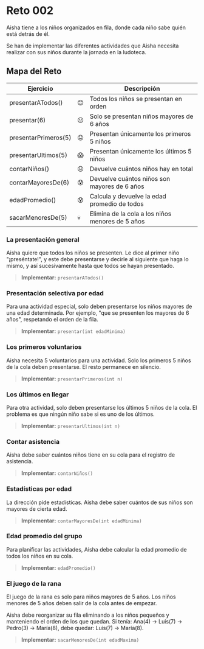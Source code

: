 # Reto 002

Aisha tiene a los niños organizados en fila, donde cada niño sabe quién está detrás de él. 

Se han de implementar las diferentes actividades que Aisha necesita realizar con sus niños durante la jornada en la ludoteca.

## Mapa del Reto

<div align=center>

|Ejercicio || Descripción |
|-|-|-|
|presentarATodos() | 😊 | Todos los niños se presentan en orden |
|presentar(6) | 😐 | Solo se presentan niños mayores de 6 años |
|presentarPrimeros(5) | 😐 | Presentan únicamente los primeros 5 niños |
|presentarUltimos(5) | 😱 | Presentan únicamente los últimos 5 niños |
|contarNiños() | 😐 | Devuelve cuántos niños hay en total |
|contarMayoresDe(6) | 😰 | Devuelve cuántos niños son mayores de 6 años |
|edadPromedio() | 😰 | Calcula y devuelve la edad promedio de todos |
|sacarMenoresDe(5) | 💀 | Elimina de la cola a los niños menores de 5 años |

</div>

### La presentación general

Aisha quiere que todos los niños se presenten. Le dice al primer niño "¡preséntate!", y este debe presentarse y decirle al siguiente que haga lo mismo, y así sucesivamente hasta que todos se hayan presentado.

> **Implementar:** `presentarATodos()`

### Presentación selectiva por edad

Para una actividad especial, solo deben presentarse los niños mayores de una edad determinada. Por ejemplo, "que se presenten los mayores de 6 años", respetando el orden de la fila.

> **Implementar:** `presentar(int edadMinima)`

### Los primeros voluntarios

Aisha necesita 5 voluntarios para una actividad. Solo los primeros 5 niños de la cola deben presentarse. El resto permanece en silencio.

> **Implementar:** `presentarPrimeros(int n)`

### Los últimos en llegar

Para otra actividad, solo deben presentarse los últimos 5 niños de la cola. El problema es que ningún niño sabe si es uno de los últimos.

> **Implementar:** `presentarUltimos(int n)`

### Contar asistencia

Aisha debe saber cuántos niños tiene en su cola para el registro de asistencia.

> **Implementar:** `contarNiños()`

### Estadísticas por edad

La dirección pide estadísticas. Aisha debe saber cuántos de sus niños son mayores de cierta edad.

> **Implementar:** `contarMayoresDe(int edadMinima)`

### Edad promedio del grupo

Para planificar las actividades, Aisha debe calcular la edad promedio de todos los niños en su cola.

> **Implementar:** `edadPromedio()`

### El juego de la rana

El juego de la rana es solo para niños mayores de 5 años. Los niños menores de 5 años deben salir de la cola antes de empezar.

Aisha debe reorganizar su fila eliminando a los niños pequeños y manteniendo el orden de los que quedan. Si tenía: Ana(4) → Luis(7) → Pedro(3) → María(8), debe quedar: Luis(7) → María(8).

> **Implementar:** `sacarMenoresDe(int edadMaxima)`
